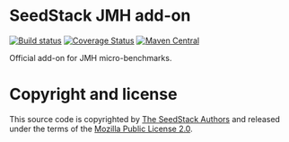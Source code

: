 # SeedStack JMH add-on

[![Build status](https://travis-ci.org/seedstack/jmh-addon.svg?branch=master)](https://travis-ci.org/seedstack/jmh-addon) [![Coverage Status](https://coveralls.io/repos/seedstack/jmh-addon/badge.svg?branch=master)](https://coveralls.io/r/seedstack/jmh-addon?branch=master) [![Maven Central](https://maven-badges.herokuapp.com/maven-central/org.seedstack.addons.jmh/jmh/badge.svg?style=flat)](https://maven-badges.herokuapp.com/maven-central/org.seedstack.addons.jmh/jmh)

Official add-on for JMH micro-benchmarks.

# Copyright and license

This source code is copyrighted by [The SeedStack Authors](https://github.com/seedstack/seedstack/blob/master/AUTHORS) and
released under the terms of the [Mozilla Public License 2.0](https://www.mozilla.org/MPL/2.0/). 
